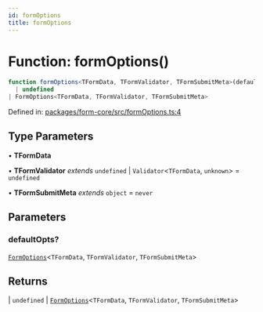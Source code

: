 ```yaml
---
id: formOptions
title: formOptions
---
```


# Function: formOptions()

```ts
function formOptions<TFormData, TFormValidator, TFormSubmitMeta>(defaultOpts?): 
  | undefined
| FormOptions<TFormData, TFormValidator, TFormSubmitMeta>
```

Defined in: [packages/form-core/src/formOptions.ts:4](https://github.com/TanStack/form/blob/main/packages/form-core/src/formOptions.ts#L4)

## Type Parameters

• **TFormData**

• **TFormValidator** *extends* `undefined` \| `Validator`\<`TFormData`, `unknown`\> = `undefined`

• **TFormSubmitMeta** *extends* `object` = `never`

## Parameters

### defaultOpts?

[`FormOptions`](../interfaces/formoptions.md)\<`TFormData`, `TFormValidator`, `TFormSubmitMeta`\>

## Returns

  \| `undefined`
  \| [`FormOptions`](../interfaces/formoptions.md)\<`TFormData`, `TFormValidator`, `TFormSubmitMeta`\>
